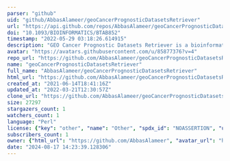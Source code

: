 ```yaml
---
parser: "github"
uid: "github/AbbasAlameer/geoCancerPrognosticDatasetsRetriever"
url: "https://api.github.com/repos/AbbasAlameer/geoCancerPrognosticDatasetsRetriever"
doi: "10.1093/BIOINFORMATICS/BTAB852"
timestamp: "2022-05-29 03:18:26.614915"
description: "GEO Cancer Prognostic Datasets Retriever is a bioinformatics tool for cancer prognostic dataset retrieval from the GEO website."
avatar: "https://avatars.githubusercontent.com/u/85877376?v=4"
repo_url: "https://github.com/AbbasAlameer/geoCancerPrognosticDatasetsRetriever"
name: "geoCancerPrognosticDatasetsRetriever"
full_name: "AbbasAlameer/geoCancerPrognosticDatasetsRetriever"
html_url: "https://github.com/AbbasAlameer/geoCancerPrognosticDatasetsRetriever"
created_at: "2021-06-14T18:41:16Z"
updated_at: "2022-03-21T12:30:57Z"
clone_url: "https://github.com/AbbasAlameer/geoCancerPrognosticDatasetsRetriever.git"
size: 27297
stargazers_count: 1
watchers_count: 1
language: "Perl"
license: {"key": "other", "name": "Other", "spdx_id": "NOASSERTION", "url": null, "node_id": "MDc6TGljZW5zZTA="}
subscribers_count: 1
owner: {"html_url": "https://github.com/AbbasAlameer", "avatar_url": "https://avatars.githubusercontent.com/u/85877376?v=4", "login": "AbbasAlameer", "type": "User"}
date: "2024-08-17 14:23:39.128306"
---
```


